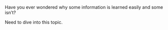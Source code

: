Have you ever wondered why some information is learned easily and some isn’t?

Need to dive into this topic.